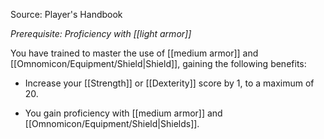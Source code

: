 Source: Player's Handbook

_Prerequisite: Proficiency with [[light armor]]_

You have trained to master the use of [[medium armor]] and [[Omnomicon/Equipment/Shield|Shield]], gaining the following benefits:

- Increase your [[Strength]] or [[Dexterity]] score by 1, to a maximum of 20.

- You gain proficiency with [[medium armor]] and [[Omnomicon/Equipment/Shield|Shields]].
